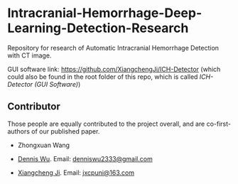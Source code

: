 # Intracranial-Hemorrhage-Deep-Learning-Detection-Research

Repository for research of Automatic Intracranial Hemorrhage Detection with CT image.


GUI software link: https://github.com/XiangchengJi/ICH-Detector (which could also be found in the root folder of this repo, which is called *ICH-Detector (GUI Software)*)



## Contributor

Those people are equally contributed to the project overall, and are co-first-authors of our published paper.

* Zhongxuan Wang

* <a href='https://www.github.com/DennisWu2002'>Dennis Wu</a>. Email: denniswu2333@gmail.com

* <a href='https://github.com/XiangchengJi'>Xiangcheng Ji</a>. Email: jxcpuni@163.com